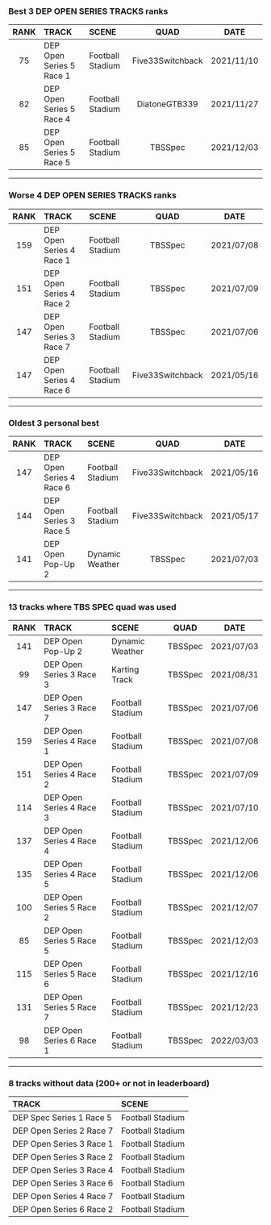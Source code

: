 ### Best 3 DEP OPEN SERIES TRACKS ranks
|RANK|TRACK|SCENE|QUAD|DATE|
|:---:|:---|:---|:---:|:---:|
|75|DEP Open Series 5 Race 1|Football Stadium|Five33Switchback|2021/11/10|
|82|DEP Open Series 5 Race 4|Football Stadium|DiatoneGTB339|2021/11/27|
|85|DEP Open Series 5 Race 5|Football Stadium|TBSSpec|2021/12/03|
---
### Worse 4 DEP OPEN SERIES TRACKS ranks
|RANK|TRACK|SCENE|QUAD|DATE|
|:---:|:---|:---|:---:|:---:|
|159|DEP Open Series 4 Race 1|Football Stadium|TBSSpec|2021/07/08|
|151|DEP Open Series 4 Race 2|Football Stadium|TBSSpec|2021/07/09|
|147|DEP Open Series 3 Race 7|Football Stadium|TBSSpec|2021/07/06|
|147|DEP Open Series 4 Race 6|Football Stadium|Five33Switchback|2021/05/16|
---
### Oldest 3 personal best
|RANK|TRACK|SCENE|QUAD|DATE|
|:---:|:---|:---|:---:|:---:|
|147|DEP Open Series 4 Race 6|Football Stadium|Five33Switchback|2021/05/16|
|144|DEP Open Series 3 Race 5|Football Stadium|Five33Switchback|2021/05/17|
|141|DEP Open Pop-Up 2|Dynamic Weather|TBSSpec|2021/07/03|
---
### 13 tracks where TBS SPEC quad was used
|RANK|TRACK|SCENE|QUAD|DATE|
|:---:|:---|:---|:---:|:---:|
|141|DEP Open Pop-Up 2|Dynamic Weather|TBSSpec|2021/07/03|
|99|DEP Open Series 3 Race 3|Karting Track|TBSSpec|2021/08/31|
|147|DEP Open Series 3 Race 7|Football Stadium|TBSSpec|2021/07/06|
|159|DEP Open Series 4 Race 1|Football Stadium|TBSSpec|2021/07/08|
|151|DEP Open Series 4 Race 2|Football Stadium|TBSSpec|2021/07/09|
|114|DEP Open Series 4 Race 3|Football Stadium|TBSSpec|2021/07/10|
|137|DEP Open Series 4 Race 4|Football Stadium|TBSSpec|2021/12/06|
|135|DEP Open Series 4 Race 5|Football Stadium|TBSSpec|2021/12/06|
|100|DEP Open Series 5 Race 2|Football Stadium|TBSSpec|2021/12/07|
|85|DEP Open Series 5 Race 5|Football Stadium|TBSSpec|2021/12/03|
|115|DEP Open Series 5 Race 6|Football Stadium|TBSSpec|2021/12/16|
|131|DEP Open Series 5 Race 7|Football Stadium|TBSSpec|2021/12/23|
|98|DEP Open Series 6 Race 1|Football Stadium|TBSSpec|2022/03/03|
---
### 8 tracks without data (200+ or not in leaderboard)
|TRACK|SCENE|
|:---|:---|
|DEP Spec Series 1 Race 5|Football Stadium|
|DEP Open Series 2 Race 7|Football Stadium|
|DEP Open Series 3 Race 1|Football Stadium|
|DEP Open Series 3 Race 2|Football Stadium|
|DEP Open Series 3 Race 4|Football Stadium|
|DEP Open Series 3 Race 6|Football Stadium|
|DEP Open Series 4 Race 7|Football Stadium|
|DEP Open Series 6 Race 2|Football Stadium|
